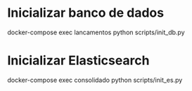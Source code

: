 # Inicializar banco de dados
docker-compose exec lancamentos python scripts/init_db.py

# Inicializar Elasticsearch
docker-compose exec consolidado python scripts/init_es.py
